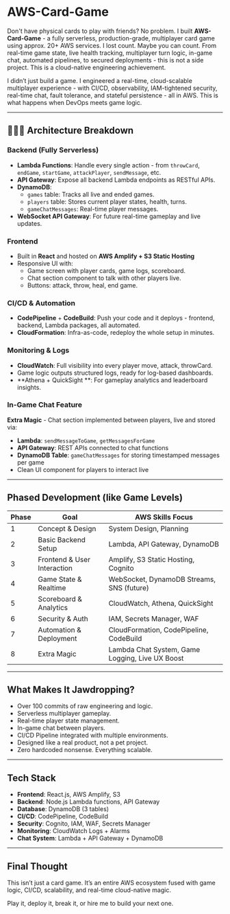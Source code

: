 # AWS-Card-Game

Don't have physical cards to play with friends? No problem.
I built **AWS-Card-Game** - a fully serverless, production-grade, multiplayer card game using approx. 20+ AWS services. I lost count. Maybe you can count. From real-time game state, live health tracking, multiplayer turn logic, in-game chat, automated pipelines, to secured deployments - this is not a side project. This is a cloud-native engineering achievement.

I didn’t just build a game.
I engineered a real-time, cloud-scalable multiplayer experience - with CI/CD, observability, IAM-tightened security, real-time chat, fault tolerance, and stateful persistence - all in AWS. This is what happens when DevOps meets game logic.

---

## 🧝🏻‍♀️ Architecture Breakdown

###  Backend (Fully Serverless)
- **Lambda Functions**: Handle every single action - from `throwCard`, `endGame`, `startGame`, `attackPlayer`, `sendMessage`, etc.
- **API Gateway**: Expose all backend Lambda endpoints as RESTful APIs.
- **DynamoDB**:
  - `games` table: Tracks all live and ended games.
  - `players` table: Stores current player states, health, turns.
  - `gameChatMessages`: Real-time player messages.
- **WebSocket API Gateway**: For future real-time gameplay and live updates.

###  Frontend
- Built in **React** and hosted on **AWS Amplify + S3 Static Hosting**
- Responsive UI with:
  - Game screen with player cards, game logs, scoreboard.
  - Chat section component to talk with other players live.
  - Buttons: attack, throw, heal, end game.

###  CI/CD & Automation
- **CodePipeline** + **CodeBuild**: Push your code and it deploys - frontend, backend, Lambda packages, all automated.
- **CloudFormation**: Infra-as-code, redeploy the whole setup in minutes.

### Monitoring & Logs
- **CloudWatch**: Full visibility into every player move, attack, throwCard.
- Game logic outputs structured logs, ready for log-based dashboards.
- **Athena + QuickSight **: For gameplay analytics and leaderboard insights.

### In-Game Chat Feature
**Extra Magic** - Chat section implemented between players, live and stored via:
- **Lambda**: `sendMessageToGame`, `getMessagesForGame`
- **API Gateway**: REST APIs connected to chat functions
- **DynamoDB Table**: `gameChatMessages` for storing timestamped messages per game
- Clean UI component for players to interact live

---

##  Phased Development (like Game Levels)

| Phase | Goal                            | AWS Skills Focus                                 |
|-------|----------------------------------|--------------------------------------------------|
| 1     | Concept & Design                | System Design, Planning                          |
| 2     | Basic Backend Setup             | Lambda, API Gateway, DynamoDB                    |
| 3     | Frontend & User Interaction     | Amplify, S3 Static Hosting, Cognito              |
| 4     | Game State & Realtime           | WebSocket, DynamoDB Streams, SNS (future)        |
| 5     | Scoreboard & Analytics          | CloudWatch, Athena, QuickSight                   |
| 6     | Security & Auth                 | IAM, Secrets Manager, WAF                        |
| 7     | Automation & Deployment         | CloudFormation, CodePipeline, CodeBuild          |
| 8     | Extra Magic                     | Lambda Chat System, Game Logging, Live UX Boost  |

---

## What Makes It Jawdropping?
- Over 100 commits of raw engineering and logic.
- Serverless multiplayer gameplay.
- Real-time player state management.
- In-game chat between players.
- CI/CD Pipeline integrated with multiple environments.
- Designed like a real product, not a pet project.
- Zero hardcoded nonsense. Everything scalable.

---

## Tech Stack
- **Frontend**: React.js, AWS Amplify, S3
- **Backend**: Node.js Lambda functions, API Gateway
- **Database**: DynamoDB (3 tables)
- **CI/CD**: CodePipeline, CodeBuild
- **Security**: Cognito, IAM, WAF, Secrets Manager
- **Monitoring**: CloudWatch Logs + Alarms
- **Chat System**: Lambda + API Gateway + DynamoDB

---

##  Final Thought
This isn’t just a card game. It’s an entire AWS ecosystem fused with game logic, CI/CD, scalability, and real-time cloud-native magic.

Play it, deploy it, break it, or hire me to build your next one.

